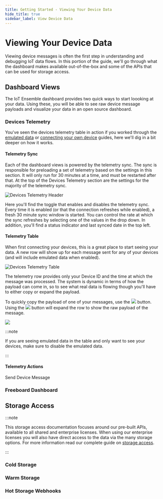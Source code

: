 ```yaml
---
title: Getting Started - Viewing Your Device Data
hide_title: true
sidebar_label: View Device Data
---
```


# Viewing Your Device Data

Viewing device messages is often the first step in understanding and debugging IoT data flows.  In this portion of the guide, we'll go through what the dashboard makes available out-of-the-box and some of the APIs that can be used for storage access.

## Dashboard Views

The IoT Ensemble dashboard provides two quick ways to start loooking at your data.  Using these, you will be able to see raw device message payloads and visualize your data in an open source dashboard.

### Devices Telemetry

You've seen the devices telemetry table in action if you worked through the [emulated data](../getting-started/emulated-data) or [connecting your own device](../getting-started/connecting-your-first-device) guides, here we'll dig in a bit deeper on how it works.  

#### Telemetry Sync

Each of the dashboard views is powered by the telemetry sync.  The sync is responsible for preloading a set of telemetry based on the settings in this section.  It will only run for 30 minutes at a time, and must be restarted after that.  At the top of the Devices Telemetry section are the settings for the majority of the telemetry sync.  

![Devices Telemetry Header](/img/screenshots/dashboard-devices-telemetry-header.png)

Here you'll find the toggle that enables and disables the telemetry sync.  Every time it is enabled (or that the connection refreshes while enabled), a fresh 30 minute sync window is started.  You can control the rate at which the sync refreshes by selecting one of the values in the drop down.  In addition, you'll find a status indicator and last synced date in the top left.

#### Telemetry Table

When first connecting your devices, this is a great place to start seeing your data.  A new row will show up for each message sent for any of your devices (and will include emulated data when enabled).

![Devices Telemetry Table](/img/screenshots/dashboard-devices-telemetry-table.png)

The telemetry row provides only your Device ID and the time at which the message was processed.  The system is dynamic in terms of how the payload can come in, so to see what real data is flowing though you'll have to either copy or expand the payload.  

To quickly copy the payload of one of your messages, use the <img src="/img/screenshots/icon-telemetry-copy-payload.png" class="text-image" /> button.  Using the <img src="/img/screenshots/icon-telemetry-expand-payload.png" class="text-image" /> button will expand the row to show the raw payload of the message.

<img src="/img/screenshots/dashboard-devices-telemetry-table-payload.png" />

:::note

If you are seeing emulated data in the table and only want to see your devices, make sure to disable the emulated data.

:::

#### Telemetry Actions

Send Device Message

### Freeboard Dashboard

<!-- ### Observations 

### Sensor Metadata -->

## Storage Access

:::note

This storage access documentation focuses around our pre-built APIs, available to all shared and enterprise licenses.  When using our enterprise licenses you will also have direct access to the data via the many storage options.  For more information read our complete guide on [storage access](../developers/storage-access/overview).

:::

### Cold Storage

### Warm Storage

### Hot Storage Webhooks
